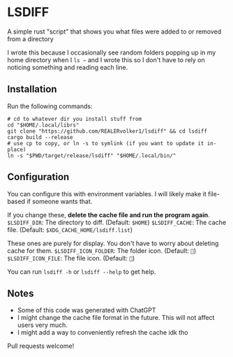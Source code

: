 # LSDIFF

A simple rust "script" that shows you what files were added to or removed from a directory

I wrote this because I occasionally see random folders popping up in my home directory when I `ls ~` and I wrote this so I don't have to rely on noticing something and reading each line.

## Installation

Run the following commands:
```
# cd to whatever dir you install stuff from
cd "$HOME/.local/librs"
git clone "https://github.com/REALERvolker1/lsdiff" && cd lsdiff
cargo build --release
# use cp to copy, or ln -s to symlink (if you want to update it in-place)
ln -s "$PWD/target/release/lsdiff" "$HOME/.local/bin/"
```

## Configuration

You can configure this with environment variables. I will likely make it file-based if someone wants that.

If you change these, **delete the cache file and run the program again**.
`$LSDIFF_DIR`: The directory to diff. (Default: `$HOME`)
`$LSDIFF_CACHE`: The cache file. (Default: `$XDG_CACHE_HOME/lsdiff.list`)

These ones are purely for display. You don't have to worry about deleting cache for them.
`$LSDIFF_ICON_FOLDER`: The folder icon. (Default: ``)
`$LSDIFF_ICON_FILE`: The file icon. (Default: ``)

You can run `lsdiff -h` or `lsdiff --help` to get help.

## Notes

- Some of this code was generated with ChatGPT
- I might change the cache file format in the future. This will not affect users very much.
- I might add a way to conveniently refresh the cache idk tho

Pull requests welcome!
